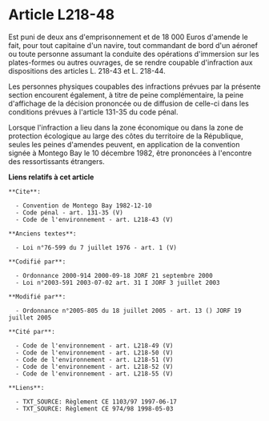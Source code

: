 # Article L218-48

Est puni de deux ans d'emprisonnement et de 18 000 Euros d'amende le fait, pour tout capitaine d'un navire, tout commandant
de bord d'un aéronef ou toute personne assumant la conduite des opérations d'immersion sur les plates-formes ou autres
ouvrages, de se rendre coupable d'infraction aux dispositions des articles L. 218-43 et L. 218-44. 

Les personnes physiques coupables des infractions prévues par la présente section encourent également, à titre de peine
complémentaire, la peine d'affichage de la décision prononcée ou de diffusion de celle-ci dans les conditions prévues à
l'article 131-35 du code pénal. 

Lorsque l'infraction a lieu dans la zone économique ou dans la zone de protection écologique au large des côtes du territoire
de la République, seules les peines d'amendes peuvent, en application de la convention signée à Montego Bay le 10 décembre
1982, être prononcées à l'encontre des ressortissants étrangers.

**Liens relatifs à cet article**

	**Cite**:

	  - Convention de Montego Bay 1982-12-10
	  - Code pénal - art. 131-35 (V)
	  - Code de l'environnement - art. L218-43 (V)

	**Anciens textes**:

	  - Loi n°76-599 du 7 juillet 1976 - art. 1 (V)

	**Codifié par**:

	  - Ordonnance 2000-914 2000-09-18 JORF 21 septembre 2000
	  - Loi n°2003-591 2003-07-02 art. 31 I JORF 3 juillet 2003

	**Modifié par**:

	  - Ordonnance n°2005-805 du 18 juillet 2005 - art. 13 () JORF 19 juillet 2005

	**Cité par**:

	  - Code de l'environnement - art. L218-49 (V)
	  - Code de l'environnement - art. L218-50 (V)
	  - Code de l'environnement - art. L218-51 (V)
	  - Code de l'environnement - art. L218-52 (V)
	  - Code de l'environnement - art. L218-55 (V)

	**Liens**:

	  - TXT_SOURCE: Règlement CE 1103/97 1997-06-17
	  - TXT_SOURCE: Règlement CE 974/98 1998-05-03
